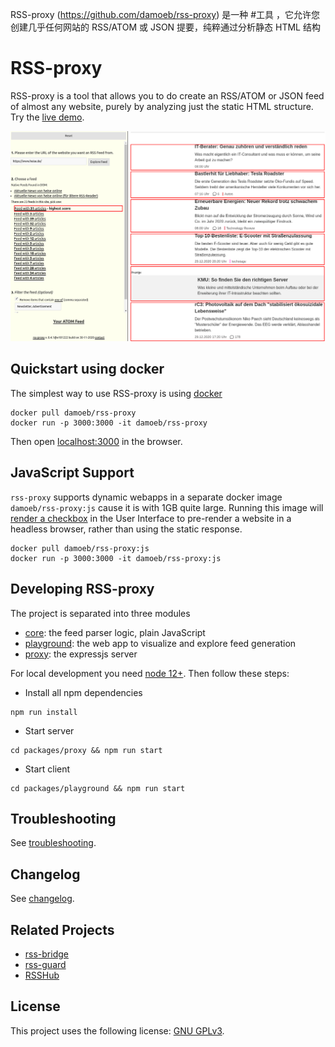 RSS-proxy (https://github.com/damoeb/rss-proxy) 是一种 #工具 ，它允许您创建几乎任何网站的 RSS/ATOM 或 JSON 提要，纯粹通过分析静态 HTML 结构
# RSS-proxy

RSS-proxy is a tool that allows you to do create an RSS/ATOM or JSON feed of almost any website, 
purely by analyzing just the static HTML structure. Try the [live demo](https://rssproxy-v1.migor.org/). 

![Playground](https://github.com/damoeb/rss-proxy/raw/master/docs/rssproxy-candidates.png "Playground")

## Quickstart using docker

The simplest way to use RSS-proxy is using [docker](https://docs.docker.com/install/)

```
docker pull damoeb/rss-proxy
docker run -p 3000:3000 -it damoeb/rss-proxy
```

Then open [localhost:3000](http://localhost:3000) in the browser.

## JavaScript Support
`rss-proxy` supports dynamic webapps in a separate docker image `damoeb/rss-proxy:js` cause it is with 1GB quite large. Running this image will [render a checkbox](https://github.com/damoeb/rss-proxy/blob/master/docs/js-support.png) in the User Interface to pre-render a website in a headless browser, rather than using the static response.

```
docker pull damoeb/rss-proxy:js
docker run -p 3000:3000 -it damoeb/rss-proxy:js
```

## Developing RSS-proxy

The project is separated into three modules
- [core](packages/core/README.md): the feed parser logic, plain JavaScript
- [playground](packages/playground/README.md): the web app to visualize and explore feed generation
- [proxy](packages/proxy/README.md): the expressjs server

For local development you need [node 12+](https://nodejs.org/en/). Then follow these steps:

- Install all npm dependencies
```
npm run install

```

- Start server
```
cd packages/proxy && npm run start

```

- Start client
```
cd packages/playground && npm run start

```


## Troubleshooting

See [troubleshooting](troubleshooting.md).

## Changelog

See [changelog](changelog.md).


## Related Projects

* [rss-bridge](https://github.com/RSS-Bridge/rss-bridge)
* [rss-guard](https://github.com/martinrotter/rssguard)
* [RSSHub](https://github.com/DIYgod/RSSHub) 

## License

This project uses the following license: [GNU GPLv3](https://www.gnu.org/licenses/gpl-3.0.en.html).
